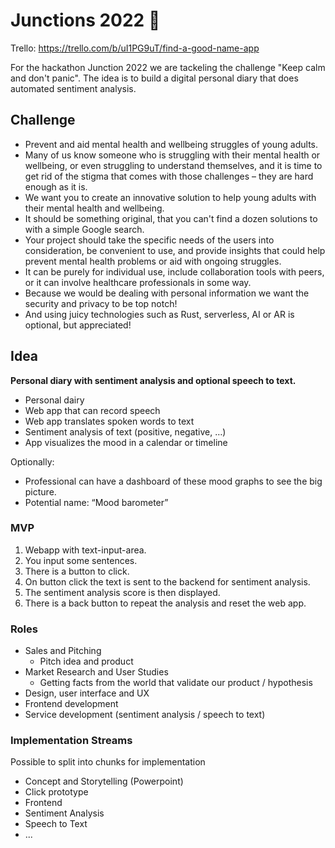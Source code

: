 # Junctions 2022 🚀

Trello: https://trello.com/b/uI1PG9uT/find-a-good-name-app

For the hackathon Junction 2022 we are tackeling the challenge "Keep calm and don't panic". The idea is to build a digital personal diary that does automated sentiment analysis.

## Challenge

* Prevent and aid mental health and wellbeing struggles of young adults.
* Many of us know someone who is struggling with their mental health or wellbeing, or even struggling to understand themselves, and it is time to get rid of the stigma that comes with those challenges – they are hard enough as it is.
* We want you to create an innovative solution to help young adults with their mental health and wellbeing.
* It should be something original, that you can't find a dozen solutions to with a simple Google search.
* Your project should take the specific needs of the users into consideration, be convenient to use, and provide insights that could help prevent mental health problems or aid with ongoing struggles.
* It can be purely for individual use, include collaboration tools with peers, or it can involve healthcare professionals in some way.
* Because we would be dealing with personal information we want the security and privacy to be top notch!
* And using juicy technologies such as Rust, serverless, AI or AR is optional, but appreciated!

## Idea

**Personal diary with sentiment analysis and optional speech to text.**

* Personal dairy
* Web app that can record speech
* Web app translates spoken words to text
* Sentiment analysis of text (positive, negative, …)
* App visualizes the mood in a calendar or timeline

Optionally:

* Professional can have a dashboard of these mood graphs to see the big picture.
* Potential name: “Mood barometer”

### MVP

1. Webapp with text-input-area.
2. You input some sentences.
3. There is a button to click.
4. On button click the text is sent to the backend for sentiment analysis.
5. The sentiment analysis score is then displayed.
6. There is a back button to repeat the analysis and reset the web app.

### Roles

* Sales and Pitching
  * Pitch idea and product
* Market Research and User Studies
  * Getting facts from the world that validate our product / hypothesis
* Design, user interface and UX
* Frontend development
* Service development (sentiment analysis / speech to text)

### Implementation Streams

Possible to split into chunks for implementation

* Concept and Storytelling (Powerpoint)
* Click prototype
* Frontend
* Sentiment Analysis
* Speech to Text
* ...